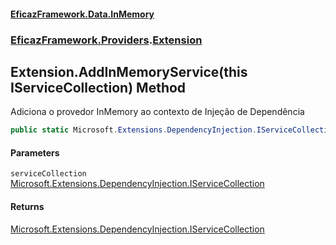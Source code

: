 #### [EficazFramework.Data.InMemory](EficazFrameworkInMemoryDataProvider.md 'EficazFramework InMemory Data Provider')
### [EficazFramework.Providers](EficazFrameworkInMemoryDataProvider.md#EficazFramework.Providers 'EficazFramework.Providers').[Extension](EficazFramework.Providers/Extension.md 'EficazFramework.Providers.Extension')

## Extension.AddInMemoryService(this IServiceCollection) Method

Adiciona o provedor InMemory ao contexto de Injeção de Dependência

```csharp
public static Microsoft.Extensions.DependencyInjection.IServiceCollection AddInMemoryService(this Microsoft.Extensions.DependencyInjection.IServiceCollection serviceCollection);
```
#### Parameters

<a name='EficazFramework.Providers.Extension.AddInMemoryService(thisMicrosoft.Extensions.DependencyInjection.IServiceCollection).serviceCollection'></a>

`serviceCollection` [Microsoft.Extensions.DependencyInjection.IServiceCollection](https://docs.microsoft.com/en-us/dotnet/api/Microsoft.Extensions.DependencyInjection.IServiceCollection 'Microsoft.Extensions.DependencyInjection.IServiceCollection')

#### Returns
[Microsoft.Extensions.DependencyInjection.IServiceCollection](https://docs.microsoft.com/en-us/dotnet/api/Microsoft.Extensions.DependencyInjection.IServiceCollection 'Microsoft.Extensions.DependencyInjection.IServiceCollection')
